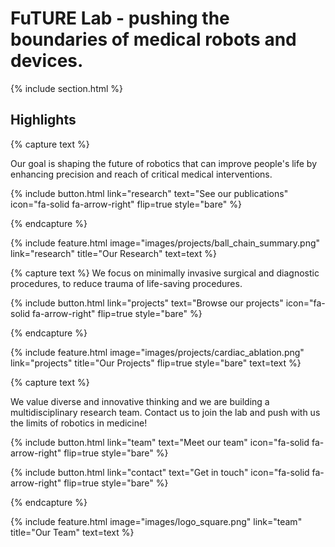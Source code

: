 ---
---

# FuTURE Lab - pushing the boundaries of medical robots and devices.



{% include section.html %}

## Highlights

{% capture text %}

Our goal is shaping the future of robotics that can improve people's life by enhancing precision and reach of critical medical interventions.

{%
  include button.html
  link="research"
  text="See our publications"
  icon="fa-solid fa-arrow-right"
  flip=true
  style="bare"
%}

{% endcapture %}

{%
  include feature.html
  image="images/projects/ball_chain_summary.png"
  link="research"
  title="Our Research"
  text=text
%}

{% capture text %}
We focus on minimally invasive surgical and diagnostic procedures, to reduce trauma of life-saving procedures.

{%
  include button.html
  link="projects"
  text="Browse our projects"
  icon="fa-solid fa-arrow-right"
  flip=true
  style="bare"
%}

{% endcapture %}

{%
  include feature.html
  image="images/projects/cardiac_ablation.png"
  link="projects"
  title="Our Projects"
  flip=true
  style="bare"
  text=text
%}

{% capture text %}

We value diverse and innovative thinking and we are building a multidisciplinary research team. Contact us to join the lab and push with us the limits of robotics in medicine!

{%
  include button.html
  link="team"
  text="Meet our team"
  icon="fa-solid fa-arrow-right"
  flip=true
  style="bare"
%}

{%
  include button.html
  link="contact"
  text="Get in touch"
  icon="fa-solid fa-arrow-right"
  flip=true
  style="bare"
%}

{% endcapture %}

{%
  include feature.html
  image="images/logo_square.png"
  link="team"
  title="Our Team"
  text=text
%}
